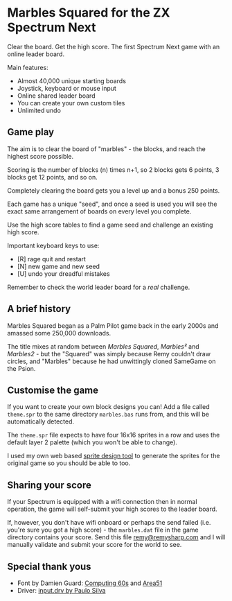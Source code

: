 # Marbles Squared for the ZX Spectrum Next

Clear the board. Get the high score. The first Spectrum Next game with an online leader board.

Main features:

- Almost 40,000 unique starting boards
- Joystick, keyboard or mouse input
- Online shared leader board
- You can create your own custom tiles
- Unlimited undo

## Game play

The aim is to clear the board of "marbles" - the blocks, and reach the highest score possible.

Scoring is the number of blocks (n) times n+1, so 2 blocks gets 6 points, 3 blocks get 12 points, and so on.

Completely clearing the board gets you a level up and a bonus 250 points.

Each game has a unique "seed", and once a seed is used you will see the exact same arrangement of boards on every level you complete.

Use the high score tables to find a game seed and challenge an existing high score.

Important keyboard keys to use:

- [R] rage quit and restart
- [N] new game and new seed
- [U] undo your dreadful mistakes

Remember to check the world leader board for a *real* challenge.

## A brief history

Marbles Squared began as a Palm Pilot game back in the early 2000s and amassed some 250,000 downloads.

The title mixes at random between _Marbles Squared_, _Marbles²_ and _Marbles2_ - but the "Squared" was simply because Remy couldn't draw circles, and "Marbles" because he had unwittingly cloned SameGame on the Psion.

## Customise the game

If you want to create your own block designs you can! Add a file called `theme.spr` to the same directory `marbles.bas` runs from, and this will be automatically detected.

The `theme.spr` file expects to have four 16x16 sprites in a row and uses the default layer 2 palette (which you won't be able to change).

I used my own web based [sprite design tool](https://zx.remysharp.com/sprites/) to generate the sprites for the original game so you should be able to too.

## Sharing your score

If your Spectrum is equipped with a wifi connection then in normal operation, the game will self-submit your high scores to the leader board.

If, however, you don't have wifi onboard or perhaps the send failed (i.e. you're sure you got a high score) - the `marbles.dat` file in the game directory contains your score. Send this file [remy@remysharp.com](mailto:remy@remysharp.com?subject=marbles%20score) and I will manually validate and submit your score for the world to see.

## Special thank yous

- Font by Damien Guard: [Computing 60s](https://damieng.com/typography/zx-origins/computing-60s) and [Area51](https://damieng.com/typography/zx-origins/area51)
- Driver: [input.drv by Paulo Silva](https://github.com/paulossilva/gameinput/)
